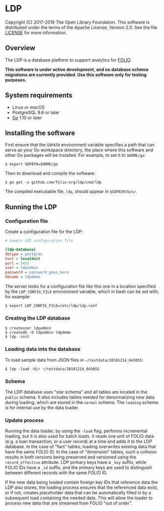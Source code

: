 LDP
===

Copyright (C) 2017-2019 The Open Library Foundation.  This software is 
distributed under the
terms of the Apache License, Version 2.0.  See the file
[LICENSE](https://github.com/folio-org/ldp/blob/master/LICENSE) for
more information.


Overview
--------

The LDP is a database platform to support analytics for
[FOLIO](https://www.folio.org).

**This software is under active development, and no database schema
migrations are currently provided.  Use this software only for testing
purposes.**


System requirements
-------------------

* Linux or macOS
* PostgreSQL 9.6 or later
* [Go](https://golang.org) 1.10 or later


Installing the software
-----------------------

First ensure that the `GOPATH` environment variable specifies a path
that can serve as your Go workspace directory, the place where this
software and other Go packages will be installed.  For example, to set
it to `$HOME/go`:

```shell
$ export GOPATH=$HOME/go
```

Then to download and compile the software:

```shell
$ go get -u github.com/folio-org/ldp/cmd/ldp
```

The compiled executable file, `ldp`, should appear in `$GOPATH/bin/`.  


Running the LDP
---------------

### Configuration file

Create a configuration file for the LDP:

```ini
# Sample LDP configuration file

[ldp-database]
dbtype = postgres
host = localhost
port = 5432
user = ldpadmin
password = password_goes_here
dbname = ldpdemo
```

The server looks for a configuration file like this one in a location
specified by the `LDP_CONFIG_FILE` environment variable, which
in bash can be set with, for example:

```shell
$ export LDP_CONFIG_FILE=/etc/ldp/ldp.conf
```

### Creating the LDP database

```shell
$ createuser ldpadmin
$ createdb -O ldpadmin ldpdemo
$ ldp -init
```

### Loading data into the database

To load sample data from JSON files in `~/testdata/20181214_043055`:

```shell
$ ldp -load -dir ~/testdata/20181214_043055
```

### Schema

The LDP database uses "star schema" and all tables are located in the
`public` schema.  It also includes tables needed for denormalizing new
data during loading, which are stored in the `normal` schema.  The
`loading` schema is for internal use by the data loader.


### Update process

Running the data loader, by using the `-load` flag, performs incremental
loading, but it is also used for batch loads.  It reads one unit of
FOLIO data (e.g. a loan transaction, or a user record) at a time and
adds it to the LDP database.  In the case of "fact" tables, loading
overwrites existing data that have the same FOLIO ID.  In the case of
"dimension" tables, such a collision results in both versions being
preserved and versioned using the `record_effective` attribute.  LDP
primary keys have a `_key` suffix, while FOLIO IDs have a `_id` suffix,
and the primary keys are used to distinguish between different records
with the same FOLIO ID.

If the new data being loaded contain foreign key IDs that reference data
the LDP also stores, the loading process ensures that the referenced
data exist, or if not, creates placeholder data that can be
automatically filled in by a subsequent load containing the needed data.
This will allow the loader to process new data that are streamed from
FOLIO "out of order".


